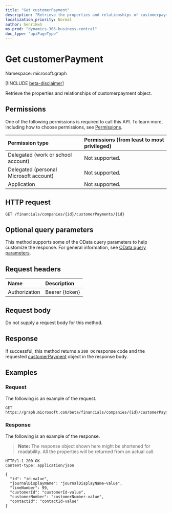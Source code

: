 ```yaml
---
title: "Get customerPayment"
description: "Retrieve the properties and relationships of customerpayment object."
localization_priority: Normal
author: henrikwh
ms.prod: "dynamics-365-business-central"
doc_type: "apiPageType"
---
```


# Get customerPayment
Namespace: microsoft.graph

[!INCLUDE [beta-disclaimer](../../includes/beta-disclaimer.md)]

Retrieve the properties and relationships of customerpayment object.

## Permissions

One of the following permissions is required to call this API. To learn more, including how to choose permissions, see [Permissions](/graph/permissions-reference).

| Permission type                        | Permissions (from least to most privileged) |
|:---------------------------------------|:--------------------------------------------|
| Delegated (work or school account)     | Not supported. |
| Delegated (personal Microsoft account) | Not supported. |
| Application                            | Not supported. |

## HTTP request

<!-- { "blockType": "ignored" } -->

```http
GET /financials/companies/{id}/customerPayments/{id}
```

## Optional query parameters

This method supports some of the OData query parameters to help customize the response. For general information, see [OData query parameters](/graph/query-parameters).

## Request headers

| Name      |Description|
|:----------|:----------|
| Authorization | Bearer {token} |

## Request body

Do not supply a request body for this method.

## Response

If successful, this method returns a `200 OK` response code and the requested [customerPayment](../resources/dynamics-customerpayment.md) object in the response body.

## Examples

### Request

The following is an example of the request.
<!-- {
  "blockType": "request",
  "name": "get_customerpayment"
}-->

```http
GET https://graph.microsoft.com/beta/financials/companies/{id}/customerPayments/{id}
```

### Response

The following is an example of the response.

> **Note:** The response object shown here might be shortened for readability. All the properties will be returned from an actual call.

<!-- {
  "blockType": "response",
  "truncated": true,
  "@odata.type": "microsoft.graph.customerPayment"
} -->

```http
HTTP/1.1 200 OK
Content-type: application/json

{
  "id": "id-value",
  "journalDisplayName": "journalDisplayName-value",
  "lineNumber": 99,
  "customerId": "customerId-value",
  "customerNumber": "customerNumber-value",
  "contactId": "contactId-value"
}
```

<!-- uuid: 16cd6b66-4b1a-43a1-adaf-3a886856ed98
2019-02-04 14:57:30 UTC -->
<!-- {
  "type": "#page.annotation",
  "description": "Get customerPayment",
  "keywords": "",
  "section": "documentation",
  "tocPath": ""
}-->